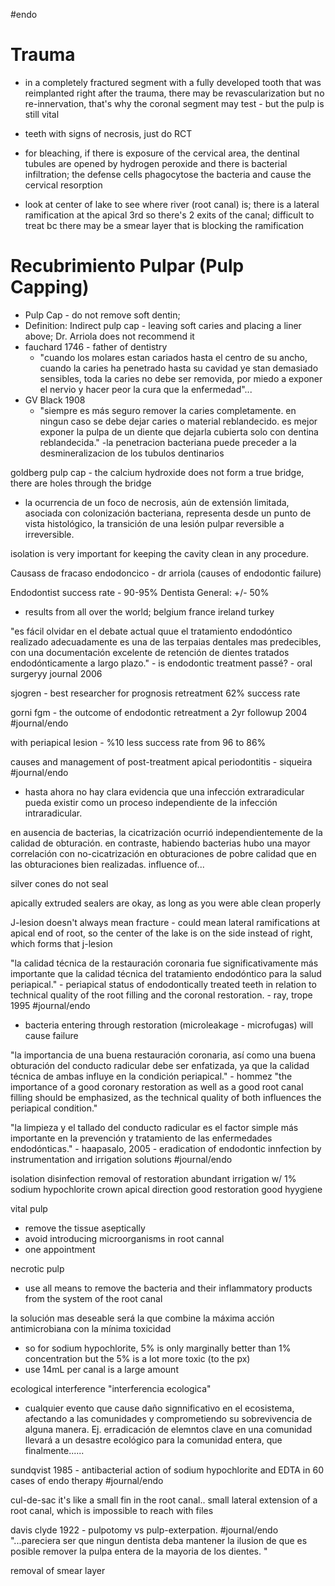 #endo 

# Trauma
- in a completely fractured segment with a fully developed tooth that was reimplanted right after the trauma, there may be revascularization but no re-innervation, that's why the coronal segment may test - but the pulp is still vital
- teeth with signs of necrosis, just do RCT

- for bleaching, if there is exposure of the cervical area, the dentinal tubules are opened by hydrogen peroxide and there is bacterial infiltration; the defense cells phagocytose the bacteria and cause the cervical resorption

- look at center of lake to see where river (root canal) is; there is a lateral ramification at the apical 3rd so there's 2 exits of the canal; difficult to treat bc there may be a smear layer that is blocking the ramification

# Recubrimiento Pulpar (Pulp Capping)
- Pulp Cap - do not remove soft dentin;
- Definition:
Indirect pulp cap - leaving soft caries and placing a liner above; Dr. Arriola does not recommend it
- fauchard 1746 - father of dentistry
	- "cuando los molares estan cariados hasta el centro de su ancho, cuando la caries ha penetrado hasta su cavidad ye stan demasiado sensibles, toda la caries no debe ser removida, por miedo a exponer el nervio y hacer peor la cura que la enfermedad"... 
- GV Black 1908
	- "siempre es más seguro remover la caries completamente. en ningun caso se debe dejar caries o material reblandecido. es mejor exponer la pulpa de un diente que dejarla cubierta solo con dentina reblandecida." 
-la penetracion bacteriana puede preceder a la desmineralizacion de los tubulos dentinarios

goldberg pulp cap - the calcium hydroxide does not form a true bridge, there are holes through the bridge
- la ocurrencia de un foco de necrosis, aún de extensión limitada, asociada con colonización bacteriana, representa desde un punto de vista histológico, la transición de una lesión pulpar reversible a irreversible.

isolation is very important for keeping the cavity clean in any procedure.

Causass de fracaso endodoncico - dr arriola (causes of endodontic failure)

Endodontist success rate - 90-95%
Dentista General: +/- 50% 
- results from all over the world; belgium france ireland turkey

"es fácil olvidar en el debate actual quue el tratamiento endodóntico realizado adecuadamente es una de las terpaias dentales mas predecibles, con una documentación excelente de retención de dientes tratados endodónticamente a largo plazo." - is endodontic treatment passé? - oral surgeryy journal 2006

sjogren - best researcher for prognosis
retreatment 62% success rate

gorni fgm - the outcome of endodontic retreatment a 2yr followup 2004 #journal/endo 

with periapical lesion - %10 less success rate from 96 to 86%

causes and management of post-treatment apical periodontitis - siqueira #journal/endo 
- hasta ahora no hay clara evidencia que una infección extraradicular pueda existir como un proceso independiente de la infección intraradicular.

en ausencia de bacterias, la cicatrización ocurrió independientemente de la calidad de obturación. en contraste, habiendo bacterias hubo una mayor correlación con no-cicatrización en obturaciones de pobre calidad que en las obturaciones bien realizadas.
influence of...

silver cones do not seal

apically extruded sealers are okay, as long as you were able clean properly

J-lesion doesn't always mean fracture - could mean lateral ramifications at apical end of root, so the center of the lake is on the side instead of right, which forms that j-lesion

"la calidad técnica de la restauración coronaria fue significativamente más importante que la calidad técnica del tratamiento endodóntico para la salud periapical." - periapical status of endodontically treated teeth in relation to technical quality of the root filling and the coronal restoration. - ray, trope 1995 #journal/endo 
- bacteria entering through restoration (microleakage - microfugas) will cause failure

"la importancia de una buena restauración coronaria, así como una buena obturación del conducto radicular debe ser enfatizada, ya que la calidad técnica de ambas influye en la condición periapical." - hommez
"the importance of a good coronary restoration as well as a good root canal filling should be emphasized, as the technical quality of both influences the periapical condition."

"la limpieza y el tallado del conducto radicular es el factor simple más importante en la prevención y tratamiento de las enfermedades endodónticas." - haapasalo, 2005 - eradication of endodontic innfection by instrumentation and irrigation solutions #journal/endo 

isolation
disinfection
removal of restoration
abundant irrigation w/ 1% sodium hypochlorite
crown apical direction
good restoration
good hyygiene

vital pulp
- remove the tissue aseptically
- avoid introducing microorganisms in root cannal
- one appointment

necrotic pulp
- use all means to remove the bacteria and their inflammatory products from the system of the root canal

la solución mas deseable será la que combine la máxima acción antimicrobiana con la mínima toxicidad
- so for sodium hypochlorite, 5% is only marginally better than 1% concentration but the 5% is a lot more toxic (to the px)
- use 14mL per canal is a large amount

ecological interference
"interferencia ecologica"
- cualquier evento que cause daño signnificativo en el ecosistema, afectando a las comunidades y comprometiendo su sobrevivencia de alguna manera. Ej. erradicación de elemntos clave en una comunidad llevará a un desastre ecológico para la comunidad entera, que finalmente......

sundqvist 1985 - antibacterial action of sodium hypochlorite and EDTA in 60 cases of endo therapy #journal/endo 

cul-de-sac it's like a small fin in the root canal.. small lateral extension of a root canal, which is impossible to reach with files

davis clyde 1922 - pulpotomy vs pulp-exterpation. #journal/endo 
"...pareciera ser que ningun dentista deba mantener la ilusion de que es posible remover la pulpa entera de la mayoria de los dientes. "

removal of smear layer

